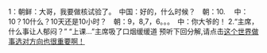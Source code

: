 1：朝鲜：大哥，我要做核试验了。　中国：好的，什么时候？　朝：10. 　中：10？10什么？10天还是10小时？　朝：9，8,7，6。。。　中：你大爷的！
2.“主席，什么事让人郁闷？” “上课…”主席吸了口烟缓缓道
预听下回分解,请点击[这个世界做事选对方向也很重要啊！](../the-right-way/to_be_a_coder.md)

